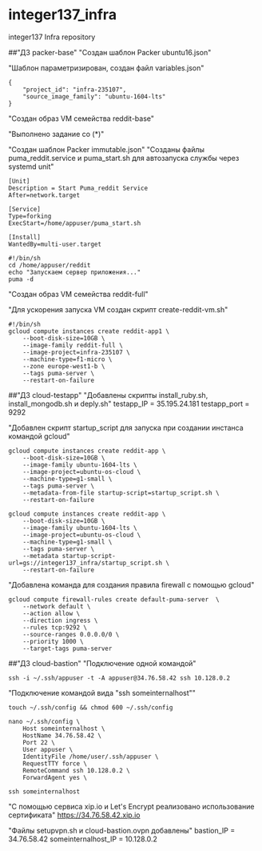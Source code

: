 # integer137_infra
integer137 Infra repository

##"ДЗ packer-base"
"Создан шаблон Packer ubuntu16.json"

"Шаблон параметризирован, создан файл variables.json"
````
{
    "project_id": "infra-235107",
    "source_image_family": "ubuntu-1604-lts"
}
````
"Создан образ VM семейства reddit-base"

"Выполнено задание со (*)"

"Создан шаблон Packer immutable.json"
"Созданы файлы puma_reddit.service и puma_start.sh для автозапуска службы через systemd unit"
````
[Unit]
Description = Start Puma_reddit Service
After=network.target

[Service]
Type=forking
ExecStart=/home/appuser/puma_start.sh

[Install]
WantedBy=multi-user.target
````
````
#!/bin/sh
cd /home/appuser/reddit
echo "Запускаем сервер приложения..."
puma -d
````
"Создан образ VM семейства reddit-full"

"Для ускорения запуска VM создан скрипт create-reddit-vm.sh"
````
#!/bin/sh
gcloud compute instances create reddit-app1 \
	--boot-disk-size=10GB \
	--image-family reddit-full \
	--image-project=infra-235107 \
	--machine-type=f1-micro \
	--zone europe-west1-b \
	--tags puma-server \
	--restart-on-failure
````

##"ДЗ cloud-testapp"
"Добавлены скрипты install_ruby.sh, install_mongodb.sh и deply.sh"
testapp_IP = 35.195.24.181
testapp_port = 9292

"Добавлен скрипт startup_script для запуска при создании инстанса командой gcloud"
````
gcloud compute instances create reddit-app \
	--boot-disk-size=10GB \
	--image-family ubuntu-1604-lts \
	--image-project=ubuntu-os-cloud \
	--machine-type=g1-small \
	--tags puma-server \
	--metadata-from-file startup-script=startup_script.sh \
	--restart-on-failure
````
````
gcloud compute instances create reddit-app \
	--boot-disk-size=10GB \
	--image-family ubuntu-1604-lts \
	--image-project=ubuntu-os-cloud \
	--machine-type=g1-small \
	--tags puma-server \
	--metadata startup-script-url=gs://integer137_infra/startup_script.sh \
	--restart-on-failure
````	
"Добавлена команда для создания правила firewall с помощью gcloud"
````
gcloud compute firewall-rules create default-puma-server  \
 	--network default \
    --action allow \
    --direction ingress \
    --rules tcp:9292 \
    --source-ranges 0.0.0.0/0 \
    --priority 1000 \
    --target-tags puma-server
````

##"ДЗ cloud-bastion"
"Подключение одной командой"
````
ssh -i ~/.ssh/appuser -t -A appuser@34.76.58.42 ssh 10.128.0.2
````
"Подключение командой вида "ssh someinternalhost""
````
touch ~/.ssh/config && chmod 600 ~/.ssh/config
````
````
nano ~/.ssh/config \
    Host someinternalhost \
    HostName 34.76.58.42 \
	Port 22 \
	User appuser \
	IdentityFile /home/user/.ssh/appuser \
	RequestTTY force \
	RemoteCommand ssh 10.128.0.2 \
	ForwardAgent yes \
````
````
ssh someinternalhost 
````
"С помощью сервиса xip.io и Let's Encrypt реализовано использование сертификата"
https://34.76.58.42.xip.io

"Файлы setupvpn.sh и cloud-bastion.ovpn добавлены"
bastion_IP = 34.76.58.42
someinternalhost_IP = 10.128.0.2

